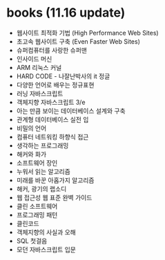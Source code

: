 # books (11.16 update)
- 웹사이트 최적화 기법 (High Performance Web Sites)
- 초고속 웹사이트 구축 (Even Faster Web Sites)
- 슈퍼컴퓨터를 사랑한 슈퍼맨
- 인사이드 머신
- ARM 리눅스 커널
- HARD CODE - 나잘난박사의 it 정글
- 다양한 언어로 배우는 정규표현
- 러닝 자바스크립트
- 객체지향 자바스크립트 3/e
- 아는 만큼 보이는 데이터베이스 설계와 구축
- 관계형 데이터베이스 실전 입
- 비밀의 언어
- 컴퓨터 네트워킹 하향식 접근
- 생각하는 프로그래밍
- 해커와 화가
- 소프트웨어 장인
- 누워서 읽는 알고리즘
- 미래를 바꾼 아홉가지 알고리즘
- 해커, 광기의 랩소디
- 웹 접근성 웹 표준 완벽 가이드
- 클린 소프트웨어
- 프로그래밍 패턴
- 클린코드
- 객체지향의 사실과 오해
- SQL 첫걸음
- 모던 자바스크립트 입문 
